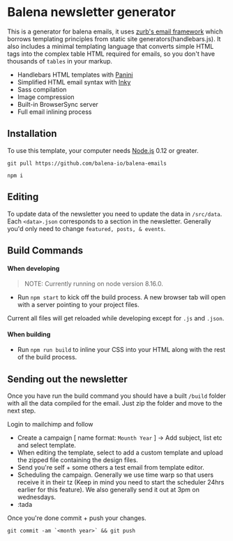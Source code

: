 # Balena newsletter generator

This is a generator for balena emails, it uses [zurb's email framework](http://foundation.zurb.com/emails/docs) which borrows templating principles from static site generators(handlebars.js). It also includes a minimal templating language that converts simple HTML tags into the complex table HTML required for emails, so you don't have thousands of `tables` in your markup.

- Handlebars HTML templates with [Panini](http://github.com/zurb/panini)
- Simplified HTML email syntax with [Inky](http://github.com/zurb/inky)
- Sass compilation
- Image compression
- Built-in BrowserSync server
- Full email inlining process

## Installation

To use this template, your computer needs [Node.js](https://nodejs.org/en/) 0.12 or greater.
```
git pull https://github.com/balena-io/balena-emails
```
```
npm i
```

## Editing

To update data of the newsletter you need to update the data in `/src/data`. Each `<data>.json` corresponds to a section in the newsletter. Generally you'd only need to change `featured, posts, & events`.

## Build Commands

#### When developing

> NOTE: Currently running on node version 8.16.0.

* Run `npm start` to kick off the build process. A new browser tab will open with a server pointing to your project files.

Current all files will get reloaded while developing except for `.js` and `.json`.

#### When building

* Run `npm run build` to inline your CSS into your HTML along with the rest of the build process.

## Sending out the newsletter

Once you have run the build command you should have a built `/build` folder with all the data compiled for the email.
Just zip the folder and move to the next step.

Login to mailchimp and follow

* Create a campaign [ name format: `Mounth Year` ] -> Add subject, list etc and select template.
* When editing the template, select to add a custom template and upload the zipped file containing the design files.
* Send you're self + some others a test email from template editor.
* Scheduling the campaign. Generally we use time warp so that users receive it in their tz (Keep in mind you need to start the scheduler 24hrs earlier for this feature). We also generally send it out at 3pm on wednesdays.
* :tada

Once you're done commit + push your changes.

```
git commit -am `<month year>` && git push
```
